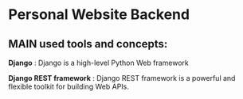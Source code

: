 # Personal Website Backend


## MAIN used tools and concepts:
**Django** : Django is a high-level Python Web framework

**Django REST framework** : Django REST framework is a powerful and flexible toolkit for building Web APIs.
